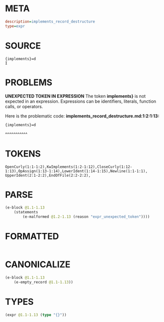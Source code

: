 # META
~~~ini
description=implements_record_destructure
type=expr
~~~
# SOURCE
~~~roc
{implements}=d
I
~~~
# PROBLEMS
**UNEXPECTED TOKEN IN EXPRESSION**
The token **implements}** is not expected in an expression.
Expressions can be identifiers, literals, function calls, or operators.

Here is the problematic code:
**implements_record_destructure.md:1:2:1:13:**
```roc
{implements}=d
```
 ^^^^^^^^^^^


# TOKENS
~~~zig
OpenCurly(1:1-1:2),KwImplements(1:2-1:12),CloseCurly(1:12-1:13),OpAssign(1:13-1:14),LowerIdent(1:14-1:15),Newline(1:1-1:1),
UpperIdent(2:1-2:2),EndOfFile(2:2-2:2),
~~~
# PARSE
~~~clojure
(e-block @1.1-1.13
	(statements
		(e-malformed @1.2-1.13 (reason "expr_unexpected_token"))))
~~~
# FORMATTED
~~~roc

~~~
# CANONICALIZE
~~~clojure
(e-block @1.1-1.13
	(e-empty_record @1.1-1.13))
~~~
# TYPES
~~~clojure
(expr @1.1-1.13 (type "{}"))
~~~
